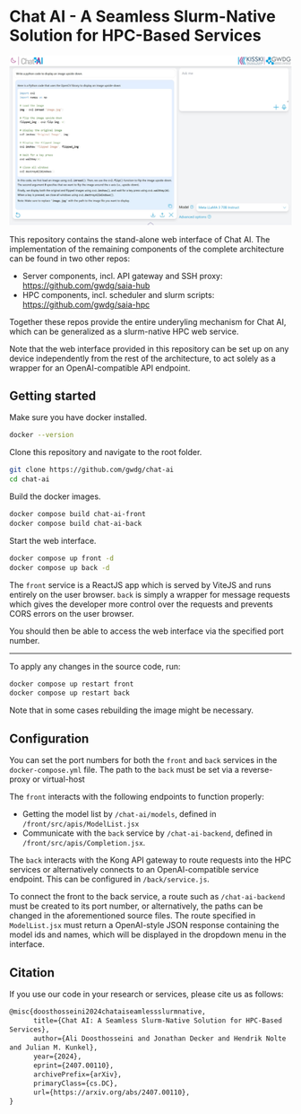 # Chat AI - A Seamless Slurm-Native Solution for HPC-Based Services

![Image Description](assets/example.jpg)

This repository contains the stand-alone web interface of Chat AI. The implementation of the remaining components of the complete architecture can be found in two other repos:
- Server components, incl. API gateway and SSH proxy: https://github.com/gwdg/saia-hub 
- HPC components, incl. scheduler and slurm scripts: https://github.com/gwdg/saia-hpc

Together these repos provide the entire underyling mechanism for Chat AI, which can be generalized as a slurm-native HPC web service.

Note that the web interface provided in this repository can be set up on any device independently from the rest of the architecture, to act solely as a wrapper for an OpenAI-compatible API endpoint. 

## Getting started

Make sure you have docker installed.

```bash
docker --version
```

Clone this repository and navigate to the root folder.

```bash
git clone https://github.com/gwdg/chat-ai
cd chat-ai
```

Build the docker images.

```bash
docker compose build chat-ai-front
docker compose build chat-ai-back
```

Start the web interface.

```bash
docker compose up front -d
docker compose up back -d
```

The `front` service is a ReactJS app which is served by ViteJS and runs entirely on the user browser. `back` is simply a wrapper for message requests which gives the developer more control over the requests and prevents CORS errors on the user browser.  

You should then be able to access the web interface via the specified port number.

-----
To apply any changes in the source code, run:
```bash
docker compose up restart front
docker compose up restart back
```

Note that in some cases rebuilding the image might be necessary.

## Configuration

You can set the port numbers for both the `front` and `back` services in the `docker-compose.yml` file. The path to the `back` must be set via a reverse-proxy or virtual-host 

The `front` interacts with the following endpoints to function properly:
- Getting the model list by `/chat-ai/models`, defined in `/front/src/apis/ModelList.jsx`
- Communicate with the `back` service by `/chat-ai-backend`, defined in `/front/src/apis/Completion.jsx`.

The `back` interacts with the Kong API gateway to route requests into the HPC services or alternatively connects to an OpenAI-compatible service endpoint. This can be configured in `/back/service.js`.

To connect the front to the back service, a route such as `/chat-ai-backend` must be created to its port number, or alternatively, the paths can be changed in the aforementioned source files. The route specified in `ModelList.jsx` must return a OpenAI-style JSON response containing the model ids and names, which will be displayed in the dropdown menu in the interface. 


## Citation

If you use our code in your research or services, please cite us as follows:

```
@misc{doosthosseini2024chataiseamlessslurmnative,
      title={Chat AI: A Seamless Slurm-Native Solution for HPC-Based Services}, 
      author={Ali Doosthosseini and Jonathan Decker and Hendrik Nolte and Julian M. Kunkel},
      year={2024},
      eprint={2407.00110},
      archivePrefix={arXiv},
      primaryClass={cs.DC},
      url={https://arxiv.org/abs/2407.00110}, 
}
```